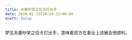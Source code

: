 ```yaml
---
title: 夫妻吵架之后大打出手
date: 2020-02-15T20:54:12+08:00
draft: false
---
```


梦见夫妻吵架之后大打出手，意味着双方在事业上进展会很顺利。<br>
